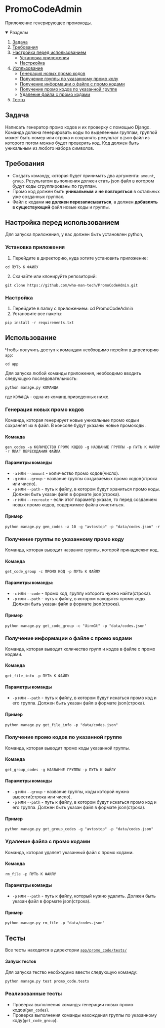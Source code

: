 # PromoCodeAdmin
Приложение генерирующее промокоды.

<details open="open">
  <summary>Разделы</summary>
  <ol>
    <li>
      <a href="#задача">Задача</a>
    </li>
    <li>
      <a href="#требования">Требования</a>
    </li>
    <li>
      <a href="#настройка-перед-использованием">Настройка перед использованием</a>
      <ul>
        <li><a href="#установка-приложения">Установка приложения</a></li>
        <li><a href="#настройка">Настркойка</a></li>
      </ul>
    </li>
    <li>
      <a href="#использование">Испльзование</a>
      <ul>
        <li><a href="#генерация-новых-промо-кодов">Генерация новых промо кодов</a></li>
        <li><a href="#получение-группы-по-указанному-промо-коду">Получение группы по указанному промо коду</a></li>
        <li><a href="#получение-информации-о-файле-с-промо-кодами">Получение информации о файле с промо кодами</a></li>
        <li><a href="#получение-промо-кодов-по-указанной-группе">Получение промо кодов по указанной группе</a></li>
        <li><a href="#удаление-файла-с-промо-кодами">Удаление файла с промо кодами</a></li>
      </ul>
    </li>
    <li>
      <a href="#тесты">Тесты</a>
    </li>
  </ol>
</details>


## Задача
Написать генератор промо кодов и их проверку с помощью Django. Команда должна генерировать коды по выделенным группам, группой может быть номер или строка и сохранять результат в json файл из которого потом можно будет проверить код. Код должен быть уникальным из любого набора символов.

## Требования
- Создать команду, которая будет принимать два аргумента: `amount`, `group`. Результатом выполнения должен стать json файл в котором будут коды сгруппированы по группам.
- Промо код должен быть **уникальным** и **не повторяться** в остальных уже созданных группах.
- Файл с кодами **не должен перезаписываться**, а должен **добавлять в существующий** файл новые коды и группы.


## Настройка перед использованием

Для запуска приложения, у вас должен быть установлен python,

### Установка приложения

1. Перейдите в директорию, куда хотите установить приложение:
  ```
  cd ПУТЬ К ФАЙЛУ
  ```
2. Скачайте или клонируйте репозиторий:
  ```
  git clone https://github.com/who-man-tech/PromoCodeAdmin.git
  ```

### Настройка
1. Перейдите в папку с приложением:
  cd PromoCodeAdmin
2. Установите все пакеты:
  ```
  pip install -r requirements.txt
  ```


## Использование
Чтобы получить доступ к командам необходимо перейти в директорию `app`:
  ```
  cd app
  ```

Для запуска любой команды приложения, необходимо вводить следующую последовательность:
  ```
  python manage.py КОМАНДА
  ```
где `КОМАНДА` - одна из команд приведенных ниже.


### Генерация новых промо кодов

Команда, которая генерирует новые уникальные промо кодыи сохраняет их в файл.
В консоле будут указаны новые промокоды.

#### Команда

  ```
  gen_codes -a КОЛИЧЕСТВО ПРОМО КОДОВ -g НАЗВАНИЕ ГРУППЫ -p ПУТЬ К ФАЙЛУ -r ФЛАГ ПЕРЕСОДАНИЯ ФАЙЛА
  ```

#### Параметры команды

- `-a` или `--amount` - количество промо кодов(число).
- `-g` или `--group` - название группы создаваемых промо кодов(строка или число).
- `-p` или `--path` - путь к файлу, в котором будут храниться промо коды. Должен быть указан файл в формате json(строка).
- `-r` или `--recreate` - если этот параметр указан, то перед созданием новых промо кодов, содержимое файла очиститься.

#### Пример

  ```
  python manage.py gen_codes -a 10 -g "avtostop" -p "data/codes.json" -r
  ```


### Получение группы по указанному промо коду

Команда, которая выводит название группы, которой принадлежит код.

#### Команда

  ```
  get_code_group -c ПРОМО КОД -p ПУТЬ К ФАЙЛУ
  ```

#### Параметры команды:

- `-с` или `--code` - промо код, группу которого нужно найти(строка).
- `-p` или `--path` - путь к файлу, в котором находятся промо коды. Должен быть указан файл в формате json(строка).

#### Пример

  ```
  python manage.py get_code_group -c "UirmGt" -p "data/codes.json"
  ```


### Получение информации о файле с промо кодами

Команда, которая выводит количество групп и кодов в файле с промо кодами.

#### Команда

  ```
  get_file_info -p ПУТЬ К ФАЙЛУ
  ```

#### Параметры команды

- `-p` или `--path` - путь к файлу, в котором будут искаться промо код и его группа. Должен быть указан файл в формате json(строка).

#### Пример

  ```
  python manage.py get_file_info -p "data/codes.json"
  ```


### Получение промо кодов по указанной группе

Команда, которая выводит промо коды указанной группы.

#### Команда

  ```
  get_group_codes -g НАЗВАНИЕ ГРУППЫ -p ПУТЬ К ФАЙЛУ
  ```

#### Параметры команды

- `-g` или `--group` - название группы, коды которой нужно вывести(строка или число).
- `-p` или `--path` - путь к файлу, в котором будут искаться промо код и его группа. Должен быть указан файл в формате json(строка).

#### Пример

  ```
  python manage.py get_group_codes -g "avtostop" -p "data/codes.json"
  ```


### Удаление файла с промо кодами

Команда, которая удаляет указанный файл с промо кодами.

#### Команда

  ```
  rm_file -p ПУТЬ К ФАЙЛУ
  ```

#### Параметры команды

- `-p` или `--path` - путь к файлу, который нужно удалить. Должен быть указан файл в формате json(строка).

#### Пример

  ```
  python manage.py rm_file -p "data/codes.json"
  ```


## Тесты
Все тесты находятся в директории [`app/promo_code/tests/`](app/promo_code/tests/)

#### Запуск тестов
Для запуска тество необходимо ввести следующую команду:
  ```
  python manage.py test promo_code.tests
  ```

### Реализованные тесты
- Проверка выполнения команды генерации новых промо кодов(`gen_codes`).
- Проверка выполнения команды нахождения группы по указанному коду(`get_code_group`).